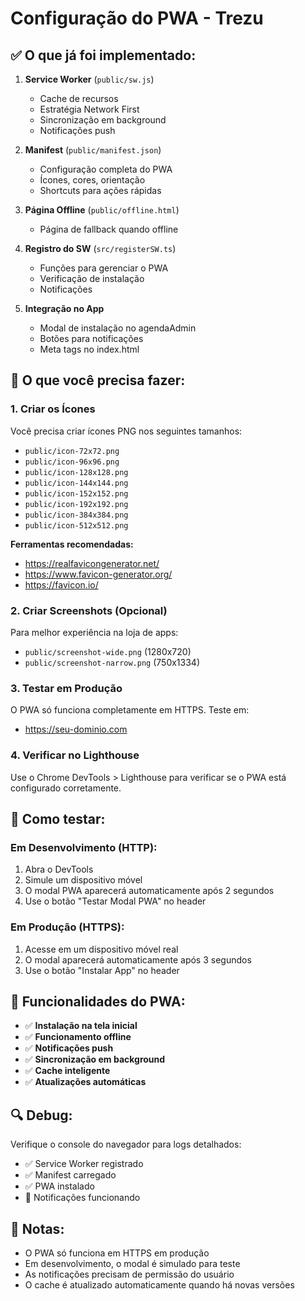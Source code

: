 # Configuração do PWA - Trezu

## ✅ O que já foi implementado:

1. **Service Worker** (`public/sw.js`)
   - Cache de recursos
   - Estratégia Network First
   - Sincronização em background
   - Notificações push

2. **Manifest** (`public/manifest.json`)
   - Configuração completa do PWA
   - Ícones, cores, orientação
   - Shortcuts para ações rápidas

3. **Página Offline** (`public/offline.html`)
   - Página de fallback quando offline

4. **Registro do SW** (`src/registerSW.ts`)
   - Funções para gerenciar o PWA
   - Verificação de instalação
   - Notificações

5. **Integração no App**
   - Modal de instalação no agendaAdmin
   - Botões para notificações
   - Meta tags no index.html

## 🔧 O que você precisa fazer:

### 1. Criar os Ícones
Você precisa criar ícones PNG nos seguintes tamanhos:
- `public/icon-72x72.png`
- `public/icon-96x96.png`
- `public/icon-128x128.png`
- `public/icon-144x144.png`
- `public/icon-152x152.png`
- `public/icon-192x192.png`
- `public/icon-384x384.png`
- `public/icon-512x512.png`

**Ferramentas recomendadas:**
- https://realfavicongenerator.net/
- https://www.favicon-generator.org/
- https://favicon.io/

### 2. Criar Screenshots (Opcional)
Para melhor experiência na loja de apps:
- `public/screenshot-wide.png` (1280x720)
- `public/screenshot-narrow.png` (750x1334)

### 3. Testar em Produção
O PWA só funciona completamente em HTTPS. Teste em:
- https://seu-dominio.com

### 4. Verificar no Lighthouse
Use o Chrome DevTools > Lighthouse para verificar se o PWA está configurado corretamente.

## 🚀 Como testar:

### Em Desenvolvimento (HTTP):
1. Abra o DevTools
2. Simule um dispositivo móvel
3. O modal PWA aparecerá automaticamente após 2 segundos
4. Use o botão "Testar Modal PWA" no header

### Em Produção (HTTPS):
1. Acesse em um dispositivo móvel real
2. O modal aparecerá automaticamente após 3 segundos
3. Use o botão "Instalar App" no header

## 📱 Funcionalidades do PWA:

- ✅ **Instalação na tela inicial**
- ✅ **Funcionamento offline**
- ✅ **Notificações push**
- ✅ **Sincronização em background**
- ✅ **Cache inteligente**
- ✅ **Atualizações automáticas**

## 🔍 Debug:

Verifique o console do navegador para logs detalhados:
- ✅ Service Worker registrado
- ✅ Manifest carregado
- ✅ PWA instalado
- 🔔 Notificações funcionando

## 📝 Notas:

- O PWA só funciona em HTTPS em produção
- Em desenvolvimento, o modal é simulado para teste
- As notificações precisam de permissão do usuário
- O cache é atualizado automaticamente quando há novas versões 